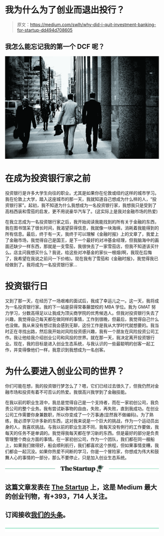 # 我为什么为了创业而退出投行？

> 原文：<https://medium.com/swlh/why-did-i-quit-investment-banking-for-startup-dd494d708605>

## 我怎么能忘记我的第一个 DCF 呢？

![](img/a14acd793776fe6ffab33fab3d65e5fd.png)

# 在成为投资银行家之前

投资银行是许多大学生向往的职业。尤其是如果你在伦敦或纽约这样的城市学习。我在伦敦上大学，踏入这座城市的那一天，我就知道自己想成为什么样的人，“投资银行家”。起初，我不知道为什么我想成为一名投资银行家，我想我只是受到了高档西装和雪茄的启发，更不用说豪华汽车了。(这实际上是我对金融市场的热爱)

在我立志成为一名投资银行家之后，我开始阅读我能找到的所有关于金融的东西，我在图书馆呆了很长时间，我渴望获得信息，我就像一块海绵，消耗着我能得到的所有信息。最后，终于有一天，我终于可以理解《金融时报》上的文章了，我爱上了金融市场，我觉得自己是国王，是下一个最好的对冲基金经理，但我脑海中的画面还缺少一样东西，那就是一支雪茄，我很快去了一家雪茄店，但我不知道该买什么。店主问我想买什么？我说，给这些对冲基金的家伙一根烟(啊，我现在后悔了，我希望在我说之前问一下价格)。现在我有了雪茄和《金融时报》，我觉得我已经做到了。我将成为一名投资银行家…

# 投资银行日

又到了那一天，在经历了一场艰难的面试后，我成了幸运儿之一。这一天，我将成为一名投资银行家。我的下一站是获得常春藤盟校的 MBA 学位。我为 GMAT 努力学习，分数高得足以让我成为顶尖商学院的优秀候选人。但我对投资银行失去了兴趣，我觉得自己每天都在做同样的事情，工作到很晚，但最后，我觉得自己什么也没做。我从来没有想过我会感到无聊，这份工作是我从大学时代就想要的。我当时正在寻找出路，然后我开始对风险投资感兴趣，我有一个朋友在风险投资公司工作。我让他给我介绍创业公司和风投的世界。就在那一天，我决定离开投资银行业。现在，我的目标是进入创业生态系统，与我认识的一些最聪明的创客一起工作，并变得像他们一样，我意识到我想成为一名创客。

# **为什么要进入创业公司的世界？**

你们可能在想，我的投资银行梦怎么了？嗯，它们已经过去很久了，但我仍然对金融市场和投资有着不可否认的热爱。我很高兴我学到了金融技能。

在我以前的职业生涯中，我总是觉得自己是一个支持者，而在一家初创公司，我负责公司的整个业务。我有尝试新事物的自由，失败，再失败，直到我成功。在创业公司工作需要你身兼数职，所以你变成了一个万事通(显然我不做编码)。为了熟练，我必须学习许多新的东西，这对我来说是一个巨大的挑战，作为一个运动员出身的人，我喜欢挑战。与我以前的职业生涯不同，我每天没有例行的工作要做，我每天的任务不是单调的。我觉得我每天都在学习新的东西。但是最好的部分是负责管理整个商业方面的事情。在一家初创公司，作为一个团队，我们都在同一艘船上，如果我们做得好，船会顺利航行，我们都喜欢这个旅程，但如果事情变糟，我们都会一起沉没。如果你热爱不间断的学习，你是一个冒险家，你想成为伟大和鼓舞人心的事情的一部分，那么不要停止，只是加入创业生态系统。

[![](img/308a8d84fb9b2fab43d66c117fcc4bb4.png)](https://medium.com/swlh)

## 这篇文章发表在 [The Startup](https://medium.com/swlh) 上，这是 Medium 最大的创业刊物，有+393，714 人关注。

## 订阅接收[我们的头条](http://growthsupply.com/the-startup-newsletter/)。

[![](img/b0164736ea17a63403e660de5dedf91a.png)](https://medium.com/swlh)